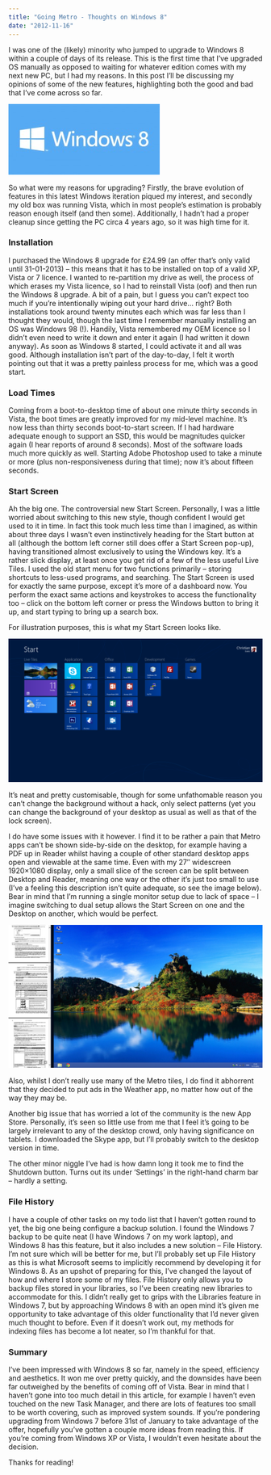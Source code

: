 ```yaml
---
title: "Going Metro - Thoughts on Windows 8"
date: "2012-11-16"
---
```


I was one of the (likely) minority who jumped to upgrade to Windows 8 within a couple of days of its release. This is the first time that I’ve upgraded OS manually as opposed to waiting for whatever edition comes with my next new PC, but I had my reasons. In this post I’ll be discussing my opinions of some of the new features, highlighting both the good and bad that I’ve come across so far.

<!-- end -->

![The Windows 8 logo](./windows-8-logo-300x140.jpg)

So what were my reasons for upgrading? Firstly, the brave evolution of features in this latest Windows iteration piqued my interest, and secondly my old box was running Vista, which in most people’s estimation is probably reason enough itself (and then some). Additionally, I hadn’t had a proper cleanup since getting the PC circa 4 years ago, so it was high time for it.

### Installation

I purchased the Windows 8 upgrade for £24.99 (an offer that’s only valid until 31-01-2013) – this means that it has to be installed on top of a valid XP, Vista or 7 licence.
I wanted to re-partition my drive as well, the process of which erases my Vista licence, so I had to reinstall Vista (oof) and then run the Windows 8 upgrade. A bit of a pain, but I guess you can’t expect too much if you’re intentionally wiping out your hard drive… right?
Both installations took around twenty minutes each which was far less than I thought they would, though the last time I remember manually installing an OS was Windows 98 (!). Handily, Vista remembered my OEM licence so I didn’t even need to write it down and enter it again (I had written it down anyway). As soon as Windows 8 started, I could activate it and all was good.
Although installation isn’t part of the day-to-day, I felt it worth pointing out that it was a pretty painless process for me, which was a good start.

### Load Times

Coming from a boot-to-desktop time of about one minute thirty seconds in Vista, the boot times are greatly improved for my mid-level machine. It’s now less than thirty seconds boot-to-start screen. If I had hardware adequate enough to support an SSD, this would be magnitudes quicker again (I hear reports of around 8 seconds).
Most of the software loads much more quickly as well. Starting Adobe Photoshop used to take a minute or more (plus non-responsiveness during that time); now it’s about fifteen seconds.

### Start Screen

Ah the big one. The controversial new Start Screen. Personally, I was a little worried about switching to this new style, though confident I would get used to it in time. In fact this took much less time than I imagined, as within about three days I wasn’t even instinctively heading for the Start button at all (although the bottom left corner still does offer a Start Screen pop-up), having transitioned almost exclusively to using the Windows key.
It’s a rather slick display, at least once you get rid of a few of the less useful Live Tiles. I used the old start menu for two functions primarily – storing shortcuts to less-used programs, and searching. The Start Screen is used for exactly the same purpose, except it’s more of a dashboard now. You perform the exact same actions and keystrokes to access the functionality too – click on the bottom left corner or press the Windows button to bring it up, and start typing to bring up a search box.

For illustration purposes, this is what my Start Screen looks like.

![The Windows 8 start screen](./startscreen-1024x576.png)

It’s neat and pretty customisable, though for some unfathomable reason you can’t change the background without a hack, only select patterns (yet you can change the background of your desktop as usual as well as that of the lock screen).

I do have some issues with it however. I find it to be rather a pain that Metro apps can’t be shown side-by-side on the desktop, for example having a PDF up in Reader whilst having a couple of other standard desktop apps open and viewable at the same time. Even with my 27″ widescreen 1920×1080 display, only a small slice of the screen can be split between Desktop and Reader, meaning one way or the other it’s just too small to use (I’ve a feeling this description isn’t quite adequate, so see the image below). Bear in mind that I’m running a single monitor setup due to lack of space – I imagine switching to dual setup allows the Start Screen on one and the Desktop on another, which would be perfect.

![Windows 8 split screen](./reader-1024x576.png)

Also, whilst I don’t really use many of the Metro tiles, I do find it abhorrent that they decided to put ads in the Weather app, no matter how out of the way they may be.

Another big issue that has worried a lot of the community is the new App Store. Personally, it’s seen so little use from me that I feel it’s going to be largely irrelevant to any of the desktop crowd, only having significance on tablets. I downloaded the Skype app, but I’ll probably switch to the desktop version in time.

The other minor niggle I’ve had is how damn long it took me to find the Shutdown button. Turns out its under ‘Settings’ in the right-hand charm bar – hardly a setting.

### File History

I have a couple of other tasks on my todo list that I haven’t gotten round to yet, the big one being configure a backup solution. I found the Windows 7 backup to be quite neat (I have Windows 7 on my work laptop), and Windows 8 has this feature, but it also includes a new solution – File History. I’m not sure which will be better for me, but I’ll probably set up File History as this is what Microsoft seems to implicitly recommend by developing it for Windows 8.
As an upshot of preparing for this, I’ve changed the layout of how and where I store some of my files. File History only allows you to backup files stored in your libraries, so I’ve been creating new libraries to accommodate for this. I didn’t really get to grips with the Libraries feature in Windows 7, but by approaching Windows 8 with an open mind it’s given me opportunity to take advantage of this older functionality that I’d never given much thought to before.
Even if it doesn’t work out, my methods for indexing files has become a lot neater, so I’m thankful for that.

### Summary

I’ve been impressed with Windows 8 so far, namely in the speed, efficiency and aesthetics. It won me over pretty quickly, and the downsides have been far outweighed by the benefits of coming off of Vista. Bear in mind that I haven’t gone into too much detail in this article, for example I haven’t even touched on the new Task Manager, and there are lots of features too small to be worth covering, such as improved system sounds.
If you’re pondering upgrading from Windows 7 before 31st of January to take advantage of the offer, hopefully you’ve gotten a couple more ideas from reading this. If you’re coming from Windows XP or Vista, I wouldn’t even hesitate about the decision.

Thanks for reading!
